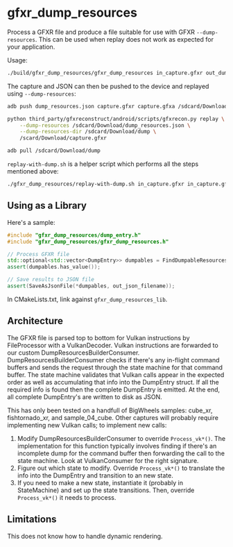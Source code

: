 # gfxr_dump_resources

Process a GFXR file and produce a file suitable for use with GFXR `--dump-resources`. This can be used when replay does not work as expected for your application.

Usage:

```sh
./build/gfxr_dump_resources/gfxr_dump_resources in_capture.gfxr out_dump_resources.json
```

The capture and JSON can then be pushed to the device and replayed using `--dump-resources`:

```sh
adb push dump_resources.json capture.gfxr capture.gfxa /sdcard/Download

python third_party/gfxreconstruct/android/scripts/gfxrecon.py replay \
    --dump-resources /sdcard/Download/dump_resources.json \
    --dump-resources-dir /sdcard/Download/dump \
    /scard/Download/capture.gfxr

adb pull /sdcard/Download/dump
```

`replay-with-dump.sh` is a helper script which performs all the steps mentioned above:

```sh
./gfxr_dump_resources/replay-with-dump.sh in_capture.gfxr in_capture.gfxa
```

## Using as a Library

Here's a sample:

```c++
#include "gfxr_dump_resources/dump_entry.h"
#include "gfxr_dump_resources/gfxr_dump_resources.h"

// Process GFXR file
std::optional<std::vector<DumpEntry>> dumpables = FindDumpableResources(in_gfxr_filename);
assert(dumpables.has_value());

// Save results to JSON file
assert(SaveAsJsonFile(*dumpables, out_json_filename));
```

In CMakeLists.txt, link against `gfxr_dump_resources_lib`.

## Architecture

The GFXR file is parsed top to bottom for Vulkan instructions by FileProcessor with a VulkanDecoder. Vulkan instructions are forwarded to our custom DumpResourcesBuilderConsumer. DumpResourcesBuilderConsumer checks if there's any in-flight command buffers and sends the request through the state machine for that command buffer. The state machine validates that Vulkan calls appear in the expected order as well as accumulating that info into the DumpEntry struct. If all the required info is found then the complete DumpEntry is emitted. At the end, all complete DumpEntry's are written to disk as JSON.

This has only been tested on a handfull of BigWheels samples: cube_xr, fishtornado_xr, and sample_04_cube. Other captures will probably require implementing new Vulkan calls; to implement new calls:

1. Modify DumpResourcesBuilderConsumer to override `Process_vk*()`. The implementation for this function typically involves finding if there's an incomplete dump for the command buffer then forwarding the call to the state machine. Look at VulkanConsumer for the right signature.
2. Figure out which state to modify. Override `Process_vk*()` to translate the info into the DumpEntry and transition to an new state.
3. If you need to make a new state, instantiate it (probably in StateMachine) and set up the state transitions. Then, override `Process_vk*()` it needs to process.

## Limitations

This does not know how to handle dynamic rendering.

